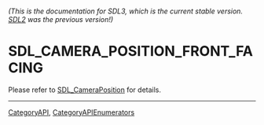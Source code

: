 ###### (This is the documentation for SDL3, which is the current stable version. [SDL2](https://wiki.libsdl.org/SDL2/) was the previous version!)
# SDL_CAMERA_POSITION_FRONT_FACING

Please refer to [SDL_CameraPosition](SDL_CameraPosition) for details.

----
[CategoryAPI](CategoryAPI), [CategoryAPIEnumerators](CategoryAPIEnumerators)

